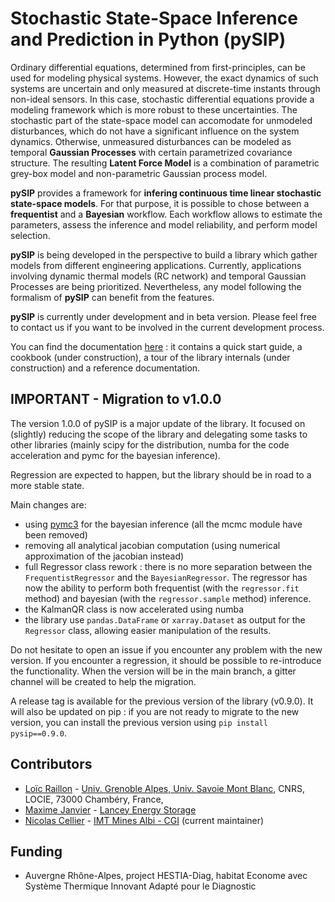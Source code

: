 # Stochastic State-Space Inference and Prediction in Python (pySIP)

Ordinary differential equations, determined from first-principles, can be used
for modeling physical systems. However, the exact dynamics of such systems are
uncertain and only measured at discrete-time instants through non-ideal sensors.
In this case, stochastic differential equations provide a modeling framework
which is more robust to these uncertainties. The stochastic part of the
state-space model can accomodate for unmodeled disturbances, which do not have a
significant influence on the system dynamics. Otherwise, unmeasured disturbances
can be modeled as temporal **Gaussian Processes** with certain parametrized
covariance structure. The resulting **Latent Force Model** is a combination of
parametric grey-box model and non-parametric Gaussian process model.

**pySIP** provides a framework for **infering continuous time linear stochastic
state-space models**. For that purpose, it is possible to chose between a
**frequentist** and a **Bayesian** workflow. Each workflow allows to estimate
the parameters, assess the inference and model reliability, and perform model
selection.

**pySIP** is being developed in the perspective to build a library which gather
models from different engineering applications. Currently, applications
involving dynamic thermal models (RC network) and temporal Gaussian Processes
are being prioritized. Nevertheless, any model following the formalism of
**pySIP** can benefit from the features.

**pySIP** is currently under development and in beta version. Please feel free
to contact us if you want to be involved in the current development process.

You can find the documentation [here](https://locie.github.io/pySIP/) : it
contains a quick start guide, a cookbook (under construction), a tour of the
library internals (under construction) and a reference documentation.

## IMPORTANT - Migration to v1.0.0

The version 1.0.0 of pySIP is a major update of the library. It focused on
(slightly) reducing the scope of the library and delegating some tasks to other
libraries (mainly scipy for the distribution, numba for the code acceleration
and pymc for the bayesian inference).

Regression are expected to happen, but the library should be in road to a more
stable state.

Main changes are:

- using [pymc3] for the bayesian inference (all the mcmc module have been removed)
- removing all analytical jacobian computation (using numerical approximation of
  the jacobian instead)
- full Regressor class rework : there is no more separation between the
  `FrequentistRegressor` and the `BayesianRegressor`. The regressor has now the
  ability to perform both frequentist (with the `regressor.fit` method) and
  bayesian (with the `regressor.sample` method) inference.
- the KalmanQR class is now accelerated using numba
- the library use `pandas.DataFrame` or `xarray.Dataset` as output for the
  `Regressor` class, allowing easier manipulation of the results.

Do not hesitate to open an issue if you encounter any problem with the new
version. If you encounter a regression, it should be possible to re-introduce
the functionality. When the version will be in the main branch, a gitter channel
will be created to help the migration.

A release tag is available for the previous version of the library (v0.9.0). It
will also be updated on pip : if you are not ready to migrate to the new
version, you can install the previous version using `pip install pysip==0.9.0`.

## Contributors

* [Loïc Raillon](https://github.com/LoicRaillon) - [Univ. Grenoble Alpes, Univ.
  Savoie Mont Blanc](https://www.locie.univ-smb.fr/en/home/), CNRS, LOCIE, 73000
Chambéry, France,
* [Maxime Janvier](https://github.com/mjanv) - [Lancey Energy
  Storage](https://www.lancey.fr/en/)
* [Nicolas Cellier](https://github.com/celliern) - [IMT Mines Albi -
  CGI](https://orcid.org/0000-0002-3759-3546) (current maintainer)

## Funding

* Auvergne Rhône-Alpes, project HESTIA-Diag, habitat Econome avec Système
Thermique Innovant Adapté pour le Diagnostic


[pymc3]: https://docs.pymc.io/